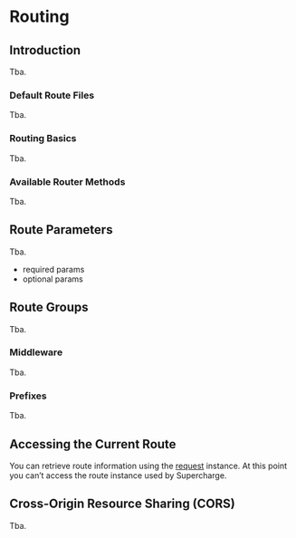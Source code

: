 # Routing


## Introduction
Tba.


### Default Route Files
Tba.


### Routing Basics
Tba.


### Available Router Methods
Tba.


## Route Parameters
Tba.

- required params
- optional params


## Route Groups
Tba.


### Middleware
Tba.


### Prefixes
Tba.


## Accessing the Current Route
You can retrieve route information using the [request](/docs/request) instance. At this point you can’t access the route instance used by Supercharge.


## Cross-Origin Resource Sharing (CORS)
Tba.


